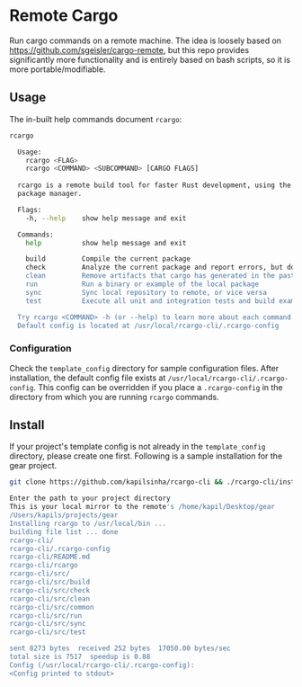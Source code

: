 # Remote Cargo
Run cargo commands on a remote machine. The idea is loosely based on https://github.com/sgeisler/cargo-remote, but this repo provides significantly more functionality and is entirely based on bash scripts, so it is more portable/modifiable.

## Usage
The in-built help commands document `rcargo`:
```bash
rcargo

  Usage:
    rcargo <FLAG>
    rcargo <COMMAND> <SUBCOMMAND> [CARGO FLAGS]
  
  rcargo is a remote build tool for faster Rust development, using the Cargo
  package manager.

  Flags:
    -h, --help    show help message and exit

  Commands:
    help          show help message and exit

    build         Compile the current package
    check         Analyze the current package and report errors, but don't build object files
    clean         Remove artifacts that cargo has generated in the past
    run           Run a binary or example of the local package
    sync          Sync local repository to remote, or vice versa
    test          Execute all unit and integration tests and build examples of a local package

  Try rcargo <COMMAND> -h (or --help) to learn more about each command.
  Default config is located at /usr/local/rcargo-cli/.rcargo-config
```

### Configuration
Check the `template_config` directory for sample configuration files. After installation, the default config file exists at `/usr/local/rcargo-cli/.rcargo-config`. This config can be overridden if you place a `.rcargo-config` in the directory from which you are running `rcargo` commands.

## Install
If your project's template config is not already in the `template_config` directory, please create one first. Following is a sample installation for the gear project.
```bash
git clone https://github.com/kapilsinha/rcargo-cli && ./rcargo-cli/install ./rcargo-cli/template_config/gear_ukint.template

Enter the path to your project directory
This is your local mirror to the remote's /home/kapil/Desktop/gear
/Users/kapils/projects/gear
Installing rcargo to /usr/local/bin ...
building file list ... done
rcargo-cli/
rcargo-cli/.rcargo-config
rcargo-cli/README.md
rcargo-cli/rcargo
rcargo-cli/src/
rcargo-cli/src/build
rcargo-cli/src/check
rcargo-cli/src/clean
rcargo-cli/src/common
rcargo-cli/src/run
rcargo-cli/src/sync
rcargo-cli/src/test

sent 8273 bytes  received 252 bytes  17050.00 bytes/sec
total size is 7517  speedup is 0.88
Config (/usr/local/rcargo-cli/.rcargo-config):
<Config printed to stdout>
```
